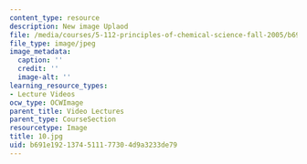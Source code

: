 ```yaml
---
content_type: resource
description: New image Uplaod
file: /media/courses/5-112-principles-of-chemical-science-fall-2005/b691e1921374511177304d9a3233de79_10.jpg
file_type: image/jpeg
image_metadata:
  caption: ''
  credit: ''
  image-alt: ''
learning_resource_types:
- Lecture Videos
ocw_type: OCWImage
parent_title: Video Lectures
parent_type: CourseSection
resourcetype: Image
title: 10.jpg
uid: b691e192-1374-5111-7730-4d9a3233de79
---
```

